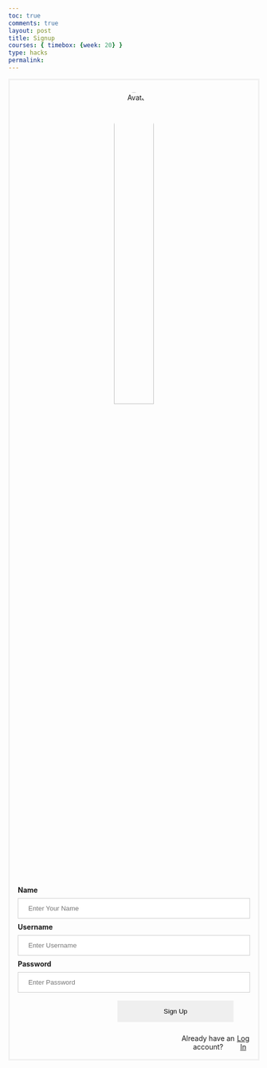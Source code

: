 ```yaml
---
toc: true
comments: true
layout: post
title: Signup
courses: { timebox: {week: 20} }
type: hacks
permalink:  
---
```



<style>
 #login {
    margin-top: 10px;
    padding-top: 0.75rem;
    padding-bottom: 0.75rem;
    padding-left: 1rem;
    padding-right: 1rem;
    text-align: center;
    width:100%;
}
.login-container {
  border: 3px solid #f1f1f1;
}

input[type=text], input[type=password], input[type=name] {
  width: 100%;
  padding: 12px 20px;
  margin: 8px 0;
  display: inline-block;
  border: 1px solid #ccc;
  box-sizing: border-box;
}

button {
  padding: 14px 20px;
  margin: 8px 0;
  border: none;
  cursor: pointer;
  width: 50%;
  margin-left: 200px;
}

.imgcontainer {
  text-align: center;
  margin: 24px 0 12px 0;
}

img.avatar {
  width: 40%;
  border-radius: 50%;
}

.container {
  padding: 16px;
}

span.psw {
  display: flex;
  justify-items: center;
  text-align: center;
  margin-left: 325px;
  padding-top: 16px;
}

@media screen and (max-width: 300px) {
  span.psw {
    display: block;
    float: none;
  }
  .cancelbtn {
    width: 100%;
  }
}

</style>
<div class="login-container">
  <div class="imgcontainer">
    <img src="https://i.ibb.co/JKpXRMP/bird-colorful-logo-gradient-vector-343694-1365.jpg" alt="Avatar" class="avatar">
  </div>

  <div class="container">
    <label for="name"><b>Name</b></label>
    <input type="text" id="name" placeholder="Enter Your Name" name="name" required>
    <label for="uid"><b>Username</b></label>
    <input type="text" id="uid" placeholder="Enter Username" name="uid" required>
    <label for="password"><b>Password</b></label>
    <input type="password" id="password" placeholder="Enter Password" name="password" required>
    <button class='button' onclick="signup()">Sign Up</button>
    <div>
    <span class="psw">Already have an account? <a href="{{site.baseurl}}/login"> Log In</a></span>
    </div>
  </div>

</div>
<script>
   function signup() {
        var name = document.getElementById('name').value;
        var uid = document.getElementById('uid').value;
        var password = document.getElementById('password').value;
        var requestBody = {
            name: name,
            uid: uid,
            password: password
        };
        fetch('http://localhost:8762/api/users/create', {
            method: 'POST',
            headers: {
                'Content-Type': 'application/json',
            },
            body: JSON.stringify(requestBody),
        })
        .then(response => response.json())
        .then(data => {
            console.log('Sign Up successful:', data);
            window.location.href = "{{site.baseurl}}/login";
        })
        .catch(error => {
            console.error('Error:', error);
        });
    }
</script>